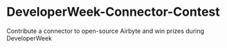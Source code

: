 # DeveloperWeek-Connector-Contest
Contribute a connector to open-source Airbyte and win prizes during DeveloperWeek
